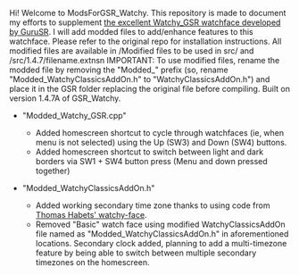 Hi! Welcome to ModsForGSR_Watchy. This repository is made to document my efforts to supplement [the excellent Watchy_GSR watchface developed by GuruSR](https://github.com/GuruSR/Watchy_GSR). I will add modded files to add/enhance features to this watchface. Please refer to the original repo for installation instructions. All modified files are available in /Modified files to be used in src/ and /src/1.4.7/filename.extnsn
IMPORTANT: To use modified files, rename the modded file by removing the "Modded_" prefix (so, rename "Modded_WatchyClassicsAddOn.h" to "WatchyClassicsAddOn.h") and place it in the GSR folder replacing the original file before compiling. Built on version 1.4.7A of GSR_Watchy.

* "Modded_Watchy_GSR.cpp"
  * Added homescreen shortcut to cycle through watchfaces (ie, when menu is not selected) using the Up (SW3) and Down (SW4) buttons.
  * Added homescreen shortcut to switch between light and dark borders via SW1 + SW4 button press (Menu and down pressed together)

* "Modded_WatchyClassicsAddOn.h"
  * Added working secondary time zone thanks to using code from [Thomas Habets' watchy-face](https://github.com/ThomasHabets/watchy-face). 
  * Removed "Basic" watch face using modified WatchyClassicsAddOn file named as "Modded_WatchyClassicsAddOn.h" in aforementioned locations. Secondary clock added, planning to add a multi-timezone feature by being able to switch between multiple secondary timezones on the homescreen.
